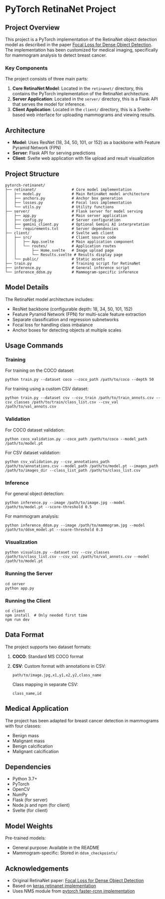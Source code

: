 # PyTorch RetinaNet Project

## Project Overview

This project is a PyTorch implementation of the RetinaNet object detection model as described in the paper [Focal Loss for Dense Object Detection](https://arxiv.org/abs/1708.02002). The implementation has been customized for medical imaging, specifically for mammogram analysis to detect breast cancer.

### Key Components

The project consists of three main parts:

1. **Core RetinaNet Model**: Located in the `retinanet/` directory, this contains the PyTorch implementation of the RetinaNet architecture.
2. **Server Application**: Located in the `server/` directory, this is a Flask API that serves the model for inference.
3. **Client Application**: Located in the `client/` directory, this is a Svelte-based web interface for uploading mammograms and viewing results.

## Architecture

- **Model**: Uses ResNet (18, 34, 50, 101, or 152) as a backbone with Feature Pyramid Network (FPN)
- **Server**: Flask API for serving predictions
- **Client**: Svelte web application with file upload and result visualization

## Project Structure

```
pytorch-retinanet/
├── retinanet/                # Core model implementation
│   ├── model.py              # Main RetinaNet model architecture
│   ├── anchors.py            # Anchor box generation
│   ├── losses.py             # Focal loss implementation
│   └── utils.py              # Utility functions
├── server/                   # Flask server for model serving
│   ├── app.py                # Main server application
│   ├── config.py             # Server configuration
│   ├── gemini_client.py      # Optional Gemini AI interpretation
│   └── requirements.txt      # Server dependencies
├── client/                   # Svelte web client
│   ├── src/                  # Client source code
│   │   ├── App.svelte        # Main application component
│   │   └── routes/           # Application routes
│   │       ├── Home.svelte   # Image upload page
│   │       └── Results.svelte # Results display page
│   └── public/               # Static assets
├── train.py                  # Training script for RetinaNet
├── inference.py              # General inference script
└── inference_ddsm.py         # Mammogram-specific inference
```

## Model Details

The RetinaNet model architecture includes:

- ResNet backbone (configurable depth: 18, 34, 50, 101, 152)
- Feature Pyramid Network (FPN) for multi-scale feature extraction
- Separate classification and regression subnetworks
- Focal loss for handling class imbalance
- Anchor boxes for detecting objects at multiple scales

## Usage Commands

### Training

For training on the COCO dataset:
```
python train.py --dataset coco --coco_path /path/to/coco --depth 50
```

For training using a custom CSV dataset:
```
python train.py --dataset csv --csv_train /path/to/train_annots.csv --csv_classes /path/to/train/class_list.csv --csv_val /path/to/val_annots.csv
```

### Validation

For COCO dataset validation:
```
python coco_validation.py --coco_path /path/to/coco --model_path /path/to/model.pt
```

For CSV dataset validation:
```
python csv_validation.py --csv_annotations_path /path/to/annotations.csv --model_path /path/to/model.pt --images_path /path/to/images_dir --class_list_path /path/to/class_list.csv
```

### Inference

For general object detection:
```
python inference.py --image /path/to/image.jpg --model /path/to/model.pt --score-threshold 0.5
```

For mammogram analysis:
```
python inference_ddsm.py --image /path/to/mammogram.jpg --model /path/to/ddsm_model.pt --score-threshold 0.3
```

### Visualization

```
python visualize.py --dataset csv --csv_classes /path/to/class_list.csv --csv_val /path/to/val_annots.csv --model /path/to/model.pt
```

### Running the Server

```
cd server
python app.py
```

### Running the Client

```
cd client
npm install  # Only needed first time
npm run dev
```

## Data Format

The project supports two dataset formats:

1. **COCO**: Standard MS COCO format
2. **CSV**: Custom format with annotations in CSV:
   ```
   path/to/image.jpg,x1,y1,x2,y2,class_name
   ```

   Class mapping in separate CSV:
   ```
   class_name,id
   ```

## Medical Application

The project has been adapted for breast cancer detection in mammograms with four classes:
- Benign mass
- Malignant mass
- Benign calcification
- Malignant calcification

## Dependencies

- Python 3.7+
- PyTorch
- OpenCV
- NumPy
- Flask (for server)
- Node.js and npm (for client)
- Svelte (for client)

## Model Weights

Pre-trained models:
- General purpose: Available in the README
- Mammogram-specific: Stored in `ddsm_checkpoints/`

## Acknowledgements

- Original RetinaNet paper: [Focal Loss for Dense Object Detection](https://arxiv.org/abs/1708.02002)
- Based on [keras retinanet implementation](https://github.com/fizyr/keras-retinanet)
- Uses NMS module from [pytorch faster-rcnn implementation](https://github.com/ruotianluo/pytorch-faster-rcnn)